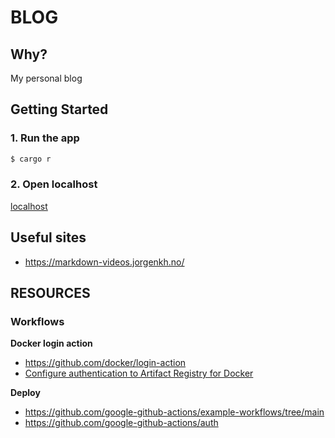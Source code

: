 # BLOG

## Why?

My personal blog

## Getting Started

### 1. Run the app
```bash
$ cargo r
```

### 2. Open localhost

[localhost](http://0.0.0.0:8080/)

## Useful sites
- https://markdown-videos.jorgenkh.no/

## RESOURCES

### Workflows

**Docker login action**
- https://github.com/docker/login-action
- [Configure authentication to Artifact Registry for Docker](https://cloud.google.com/artifact-registry/docs/docker/authentication)

**Deploy**
- https://github.com/google-github-actions/example-workflows/tree/main
- https://github.com/google-github-actions/auth
